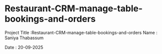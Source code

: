 # Restaurant-CRM-manage-table-bookings-and-orders
Project Title :Restaurant-CRM-manage-table-bookings-and-orders
                                                                                                                                                                                                                        Name : Saniya Thabassum

Date : 20-09-2025
